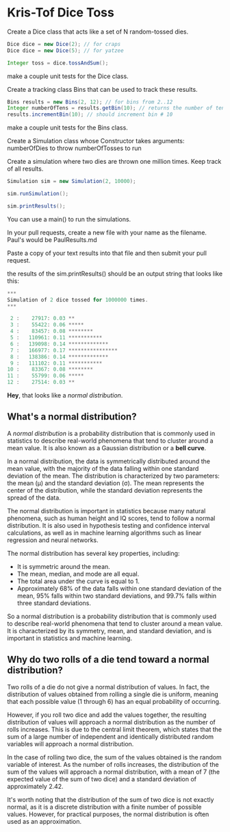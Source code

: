 # Kris-Tof Dice Toss

Create a Dice class that acts like a set of N random-tossed dies.

```java
Dice dice = new Dice(2); // for craps
Dice dice = new Dice(5); // for yatzee

Integer toss = dice.tossAndSum();
```
make a couple unit tests for the Dice class. 

Create a tracking class Bins that can be used to track these results.

```java
Bins results = new Bins(2, 12); // for bins from 2..12
Integer numberOfTens = results.getBin(10); // returns the number of tens in the 10 bin
results.incrementBin(10); // should increment bin # 10

```
make a couple unit tests for the Bins class.

Create a Simulation class whose Constructor takes arguments:
    numberOfDies to throw
    numberOfTosses to run

Create a simulation where two dies are thrown one million times. Keep track of all results.

```java
Simulation sim = new Simulation(2, 10000);

sim.runSimulation();

sim.printResults();
```
You can use a main() to run the simulations.

In your pull requests, create a new file with your name as the filename.
Paul's would be PaulResults.md

Paste a copy of your text results into that file and then submit your pull request.

the results of the sim.printResults() should be an output string that looks like this:

```java
***
Simulation of 2 dice tossed for 1000000 times.
***

 2 :    27917: 0.03 **
 3 :    55422: 0.06 *****
 4 :    83457: 0.08 ********
 5 :   110961: 0.11 ***********
 6 :   139098: 0.14 *************
 7 :   166977: 0.17 ****************
 8 :   138386: 0.14 *************
 9 :   111102: 0.11 ***********
10 :    83367: 0.08 ********
11 :    55799: 0.06 *****
12 :    27514: 0.03 **
```

**Hey**, that looks like a _normal distribution_.

## What's a normal distribution?

A _normal distribution_ is a probability distribution that is commonly used in statistics to describe real-world phenomena that tend to cluster around a mean value. It is also known as a Gaussian distribution or a **bell curve**.

In a normal distribution, the data is symmetrically distributed around the mean value, with the majority of the data falling within one standard deviation of the mean. The distribution is characterized by two parameters: the mean (μ) and the standard deviation (σ). The mean represents the center of the distribution, while the standard deviation represents the spread of the data.

The normal distribution is important in statistics because many natural phenomena, such as human height and IQ scores, tend to follow a normal distribution. It is also used in hypothesis testing and confidence interval calculations, as well as in machine learning algorithms such as linear regression and neural networks.

The normal distribution has several key properties, including:

- It is symmetric around the mean.
- The mean, median, and mode are all equal.
- The total area under the curve is equal to 1.
- Approximately 68% of the data falls within one standard deviation of the mean, 95% falls within two standard deviations, and 99.7% falls within three standard deviations.

So a normal distribution is a probability distribution that is commonly used to describe real-world phenomena that tend to cluster around a mean value. It is characterized by its symmetry, mean, and standard deviation, and is important in statistics and machine learning.

## Why do two rolls of a die tend toward a normal distribution?

Two rolls of a die do not give a normal distribution of values. In fact, the distribution of values obtained from rolling a single die is uniform, meaning that each possible value (1 through 6) has an equal probability of occurring.

However, if you roll two dice and add the values together, the resulting distribution of values will approach a normal distribution as the number of rolls increases. This is due to the central limit theorem, which states that the sum of a large number of independent and identically distributed random variables will approach a normal distribution.

In the case of rolling two dice, the sum of the values obtained is the random variable of interest. As the number of rolls increases, the distribution of the sum of the values will approach a normal distribution, with a mean of 7 (the expected value of the sum of two dice) and a standard deviation of approximately 2.42.

It's worth noting that the distribution of the sum of two dice is not exactly normal, as it is a discrete distribution with a finite number of possible values. However, for practical purposes, the normal distribution is often used as an approximation.
